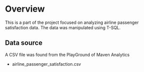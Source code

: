 # Overview
This is a part of the project focused on analyzing airline passenger satisfaction data. The data was manipulated using T-SQL.

## Data source
A CSV file was found from the PlayGround of Maven Analytics
- airline_passenger_satisfaction.csv
